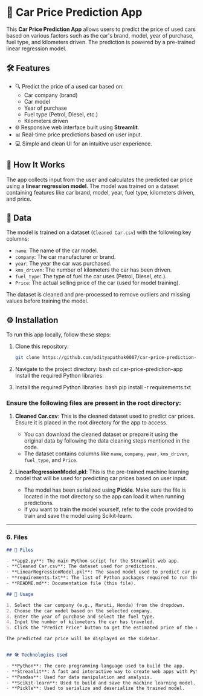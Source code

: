 # 🚗 Car Price Prediction App

This **Car Price Prediction App** allows users to predict the price of used cars based on various factors such as the car's brand, model, year of purchase, fuel type, and kilometers driven. The prediction is powered by a pre-trained linear regression model.

## 🛠️ Features

- 🔍 Predict the price of a used car based on:
  - Car company (brand)
  - Car model
  - Year of purchase
  - Fuel type (Petrol, Diesel, etc.)
  - Kilometers driven
- 🌐 Responsive web interface built using **Streamlit**.
- 📊 Real-time price predictions based on user input.
- 💻 Simple and clean UI for an intuitive user experience.

## 🧠 How It Works

The app collects input from the user and calculates the predicted car price using a **linear regression model**. The model was trained on a dataset containing features like car brand, model, year, fuel type, kilometers driven, and price.

## 📄 Data

The model is trained on a dataset (`Cleaned Car.csv`) with the following key columns:
- `name`: The name of the car model.
- `company`: The car manufacturer or brand.
- `year`: The year the car was purchased.
- `kms_driven`: The number of kilometers the car has been driven.
- `fuel_type`: The type of fuel the car uses (Petrol, Diesel, etc.).
- `Price`: The actual selling price of the car (used for model training).

The dataset is cleaned and pre-processed to remove outliers and missing values before training the model.


## ⚙️ Installation

To run this app locally, follow these steps:

1. Clone this repository:
   ```bash
   git clone https://github.com/adityapathak0007/car-price-prediction-app.git

2. Navigate to the project directory:
bash
cd car-price-prediction-app
Install the required Python libraries:

3. Install the required Python libraries:
bash
pip install -r requirements.txt

### Ensure the following files are present in the root directory:

1. **Cleaned Car.csv**: This is the cleaned dataset used to predict car prices. Ensure it is placed in the root directory for the app to access.
   
   - You can download the cleaned dataset or prepare it using the original data by following the data cleaning steps mentioned in the code.
   - The dataset contains columns like `name`, `company`, `year`, `kms_driven`, `fuel_type`, and `Price`.

2. **LinearRegressionModel.pkl**: This is the pre-trained machine learning model that will be used for predicting car prices based on user input.

   - The model has been serialized using **Pickle**. Make sure the file is located in the root directory so the app can load it when running predictions.
   - If you want to train the model yourself, refer to the code provided to train and save the model using Scikit-learn.


---

### 6. Files
```markdown
## 📁 Files

- **app2.py**: The main Python script for the Streamlit web app.
- **Cleaned Car.csv**: The dataset used for predictions.
- **LinearRegressionModel.pkl**: The saved model used to predict car prices.
- **requirements.txt**: The list of Python packages required to run the app.
- **README.md**: Documentation file (this file).

## 🎯 Usage

1. Select the car company (e.g., Maruti, Honda) from the dropdown.
2. Choose the car model based on the selected company.
3. Enter the year of purchase and select the fuel type.
4. Input the number of kilometers the car has traveled.
5. Click the "Predict Price" button to get the estimated price of the car.

The predicted car price will be displayed on the sidebar.


## 🛠️ Technologies Used

- **Python**: The core programming language used to build the app.
- **Streamlit**: A fast and interactive way to create web apps with Python.
- **Pandas**: Used for data manipulation and analysis.
- **Scikit-learn**: Used to build and save the machine learning model.
- **Pickle**: Used to serialize and deserialize the trained model.


